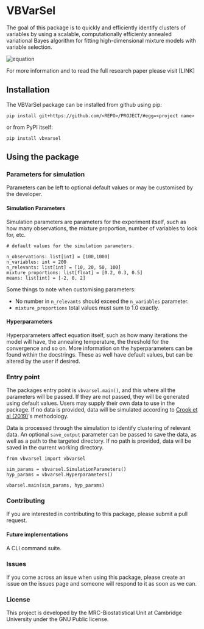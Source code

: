 # VBVarSel

The goal of this package is to quickly and efficiently identify clusters of variables by using a scalable, computationally efficienty annealed variational Bayes algorithm for fitting high-dimensional mixture models with variable selection.

![equation](https://latex.codecogs.com/svg.image?\textit{p}(\textit{X}|\Phi,\pi)=\prod_{\textit{n=1}}^{\textit{N}}\prod_{\textit{k=1}}^{\textit{K}}\pi_k\mathit{f}\textsc{x}(\textsc{x}_n|\Phi_k))

For more information and to read the full research paper please visit [LINK]

## Installation
The VBVarSel package can be installed from github using pip:

`pip install git+https://github.com/<REPO>/PROJECT/#egg=<project name>`

or from PyPI itself:

`pip install vbvarsel`

## Using the package

### Parameters for simulation
Parameters can be left to optional default values or may be customised by the developer.

#### Simulation Parameters

Simulation parameters are parameters for the experiment itself, such as how many observations, the mixture proportion, number of variables to look for, etc. 

```
# default values for the simulation parameters.

n_observations: list[int] = [100,1000]
n_variables: int = 200
n_relevants: list[int] = [10, 20, 50, 100]
mixture_proportions: list[float] = [0.2, 0.3, 0.5]
means: list[int] = [-2, 0, 2]
```

Some things to note when customising parameters:

- No number in `n_relevants` should exceed the `n_variables` parameter. 
- `mixture_proportions` total values must sum to 1.0 exactly.

#### Hyperparameters

Hyperparameters affect equation itself, such as how many iterations the model will have, the annealing temperature, the threshold for the convergence and so on. More information on the hyperparameters can be found within the docstrings. These as well have default values, but can be altered by the user if desired. 

### Entry point

The packages entry point is `vbvarsel.main()`, and this where all the parameters will be passed. If they are not passed, they will be generated using default values. Users may supply their own data to use in the package. If no data is provided, data will be simulated according to [Crook et al (2019)](https://pubmed.ncbi.nlm.nih.gov/31119032/)'s methodology. 

Data is processed through the simulation to identify clustering of relevant data. An optional `save_output` parameter can be passed to save the data, as well as a path to the targeted directory. If no path is provided, data will be saved in the current working directory.

```
from vbvarsel import vbvarsel

sim_params = vbvarsel.SimulationParameters()
hyp_params = vbvarsel.Hyperparameters()

vbarsel.main(sim_params, hyp_params)
```

### Contributing

If you are interested in contributing to this package, please submit a pull request.

#### Future implementations

A CLI command suite.

### Issues

If you come across an issue when using this package, please create an issue on the issues page and someone will respond to it as soon as we can.

### License

This project is developed by the MRC-Biostatistical Unit at Cambridge University under the GNU Public license.